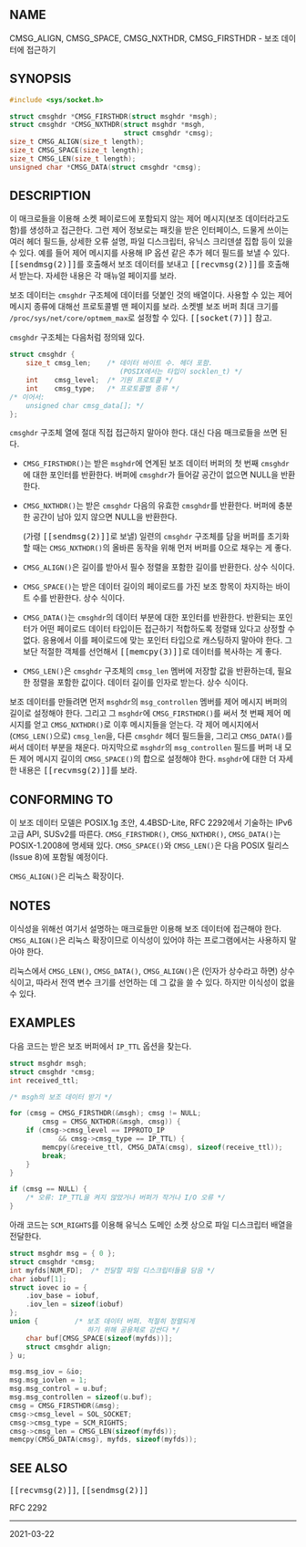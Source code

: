 ## NAME

CMSG_ALIGN, CMSG_SPACE, CMSG_NXTHDR, CMSG_FIRSTHDR - 보조 데이터에 접근하기

## SYNOPSIS

```c
#include <sys/socket.h>

struct cmsghdr *CMSG_FIRSTHDR(struct msghdr *msgh);
struct cmsghdr *CMSG_NXTHDR(struct msghdr *msgh,
                            struct cmsghdr *cmsg);
size_t CMSG_ALIGN(size_t length);
size_t CMSG_SPACE(size_t length);
size_t CMSG_LEN(size_t length);
unsigned char *CMSG_DATA(struct cmsghdr *cmsg);
```

## DESCRIPTION

이 매크로들을 이용해 소켓 페이로드에 포함되지 않는 제어 메시지(보조 데이터라고도 함)를 생성하고 접근한다. 그런 제어 정보로는 패킷을 받은 인터페이스, 드물게 쓰이는 여러 헤더 필드들, 상세한 오류 설명, 파일 디스크립터, 유닉스 크리덴셜 집합 등이 있을 수 있다. 예를 들어 제어 메시지를 사용해 IP 옵션 같은 추가 헤더 필드를 보낼 수 있다. <tt>[[sendmsg(2)]]</tt>를 호출해서 보조 데이터를 보내고 <tt>[[recvmsg(2)]]</tt>를 호출해서 받는다. 자세한 내용은 각 매뉴얼 페이지를 보라.

보조 데이터는 `cmsghdr` 구조체에 데이터를 덧붙인 것의 배열이다. 사용할 수 있는 제어 메시지 종류에 대해선 프로토콜별 맨 페이지를 보라. 소켓별 보조 버퍼 최대 크기를 `/proc/sys/net/core/optmem_max`로 설정할 수 있다. <tt>[[socket(7)]]</tt> 참고.

`cmsghdr` 구조체는 다음처럼 정의돼 있다.

```c
struct cmsghdr {
    size_t cmsg_len;    /* 데이터 바이트 수. 헤더 포함.
                           (POSIX에서는 타입이 socklen_t) */
    int    cmsg_level;  /* 기원 프로토콜 */
    int    cmsg_type;   /* 프로토콜별 종류 */
/* 이어서:
    unsigned char cmsg_data[]; */
};
```

`cmsghdr` 구조체 열에 절대 직접 접근하지 말아야 한다. 대신 다음 매크로들을 쓰면 된다.

* `CMSG_FIRSTHDR()`는 받은 `msghdr`에 연계된 보조 데이터 버퍼의 첫 번째 `cmsghdr`에 대한 포인터를 반환한다. 버퍼에 `cmsghdr`가 들어갈 공간이 없으면 NULL을 반환한다.

* `CMSG_NXTHDR()`는 받은 `cmsghdr` 다음의 유효한 `cmsghdr`를 반환한다. 버퍼에 충분한 공간이 남아 있지 않으면 NULL을 반환한다.

  (가령 <tt>[[sendmsg(2)]]</tt>로 보낼) 일련의 `cmsghdr` 구조체를 담을 버퍼를 초기화할 때는 `CMSG_NXTHDR()`의 올바른 동작을 위해 먼저 버퍼를 0으로 채우는 게 좋다.

* `CMSG_ALIGN()`은 길이를 받아서 필수 정렬을 포함한 길이를 반환한다. 상수 식이다.

* `CMSG_SPACE()`는 받은 데이터 길이의 페이로드를 가진 보조 항목이 차지하는 바이트 수를 반환한다. 상수 식이다.

* `CMSG_DATA()`는 `cmsghdr`의 데이터 부분에 대한 포인터를 반환한다. 반환되는 포인터가 어떤 페이로드 데이터 타입이든 접근하기 적합하도록 정렬돼 있다고 상정할 수 없다. 응용에서 이를 페이로드에 맞는 포인터 타입으로 캐스팅하지 말아야 한다. 그보단 적절한 객체를 선언해서 <tt>[[memcpy(3)]]</tt>로 데이터를 복사하는 게 좋다.

* `CMSG_LEN()`은 `cmsghdr` 구조체의 `cmsg_len` 멤버에 저장할 값을 반환하는데, 필요한 정렬을 포함한 값이다. 데이터 길이를 인자로 받는다. 상수 식이다.

보조 데이터를 만들려면 먼저 `msghdr`의 `msg_controllen` 멤버를 제어 메시지 버퍼의 길이로 설정해야 한다. 그리고 그 `msghdr`에 `CMSG_FIRSTHDR()`를 써서 첫 번째 제어 메시지를 얻고 `CMSG_NXTHDR()`로 이후 메시지들을 얻는다. 각 제어 메시지에서 (`CMSG_LEN()`으로) `cmsg_len`을, 다른 `cmsghdr` 헤더 필드들을, 그리고 `CMSG_DATA()`를 써서 데이터 부분을 채운다. 마지막으로 `msghdr`의 `msg_controllen` 필드를 버퍼 내 모든 제어 메시지 길이의 `CMSG_SPACE()`의 합으로 설정해야 한다. `msghdr`에 대한 더 자세한 내용은 <tt>[[recvmsg(2)]]</tt>를 보라.

## CONFORMING TO

이 보조 데이터 모델은 POSIX.1g 초안, 4.4BSD-Lite, RFC 2292에서 기술하는 IPv6 고급 API, SUSv2를 따른다. `CMSG_FIRSTHDR()`, `CMSG_NXTHDR()`, `CMSG_DATA()`는 POSIX-1.2008에 명세돼 있다. `CMSG_SPACE()`와 `CMSG_LEN()`은 다음 POSIX 릴리스(Issue 8)에 포함될 예정이다.

`CMSG_ALIGN()`은 리눅스 확장이다.

## NOTES

이식성을 위해선 여기서 설명하는 매크로들만 이용해 보조 데이터에 접근해야 한다. `CMSG_ALIGN()`은 리눅스 확장이므로 이식성이 있어야 하는 프로그램에서는 사용하지 말아야 한다.

리눅스에서 `CMSG_LEN()`, `CMSG_DATA()`, `CMSG_ALIGN()`은 (인자가 상수라고 하면) 상수 식이고, 따라서 전역 변수 크기를 선언하는 데 그 값을 쓸 수 있다. 하지만 이식성이 없을 수 있다.

## EXAMPLES

다음 코드는 받은 보조 버퍼에서 `IP_TTL` 옵션을 찾는다.

```c
struct msghdr msgh;
struct cmsghdr *cmsg;
int received_ttl;

/* msgh의 보조 데이터 받기 */

for (cmsg = CMSG_FIRSTHDR(&msgh); cmsg != NULL;
        cmsg = CMSG_NXTHDR(&msgh, cmsg)) {
    if (cmsg->cmsg_level == IPPROTO_IP
            && cmsg->cmsg_type == IP_TTL) {
        memcpy(&receive_ttl, CMSG_DATA(cmsg), sizeof(receive_ttl));
        break;
    }
}

if (cmsg == NULL) {
    /* 오류: IP_TTL을 켜지 않았거나 버퍼가 작거나 I/O 오류 */
}
```

아래 코드는 `SCM_RIGHTS`를 이용해 유닉스 도메인 소켓 상으로 파일 디스크립터 배열을 전달한다.

```c
struct msghdr msg = { 0 };
struct cmsghdr *cmsg;
int myfds[NUM_FD];  /* 전달할 파일 디스크립터들을 담음 */
char iobuf[1];
struct iovec io = {
    .iov_base = iobuf,
    .iov_len = sizeof(iobuf)
};
union {         /* 보조 데이터 버퍼. 적절히 정렬되게
                   하기 위해 공용체로 감싼다 */
    char buf[CMSG_SPACE(sizeof(myfds))];
    struct cmsghdr align;
} u;

msg.msg_iov = &io;
msg.msg_iovlen = 1;
msg.msg_control = u.buf;
msg.msg_controllen = sizeof(u.buf);
cmsg = CMSG_FIRSTHDR(&msg);
cmsg->cmsg_level = SOL_SOCKET;
cmsg->cmsg_type = SCM_RIGHTS;
cmsg->cmsg_len = CMSG_LEN(sizeof(myfds));
memcpy(CMSG_DATA(cmsg), myfds, sizeof(myfds));
```

## SEE ALSO

<tt>[[recvmsg(2)]]</tt>, <tt>[[sendmsg(2)]]</tt>

RFC 2292

----

2021-03-22
